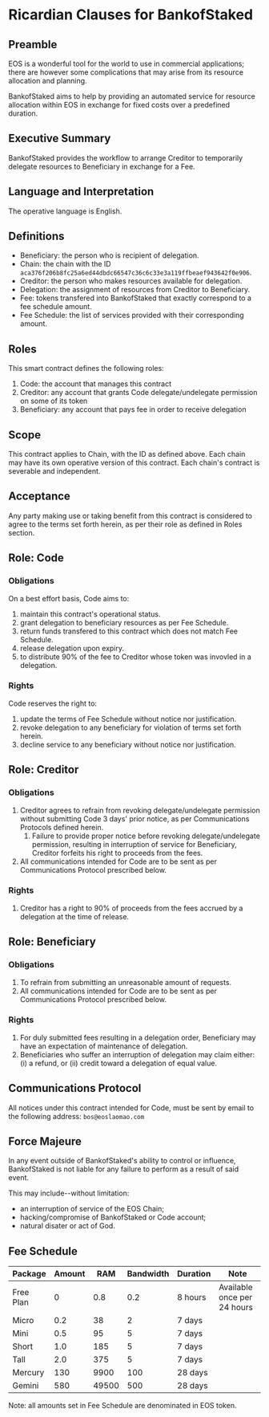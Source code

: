 # Ricardian Clauses for **BankofStaked**

## Preamble

EOS is a wonderful tool for the world to use in commercial applications; there are however some complications that may arise from its resource allocation and planning.

BankofStaked aims to help by providing an automated service for resource allocation within EOS in exchange for fixed costs over a predefined duration.

## Executive Summary

BankofStaked provides the workflow to arrange Creditor to temporarily delegate resources to Beneficiary in exchange for a Fee.

## Language and Interpretation

The operative language is English.

## Definitions

 * Beneficiary: the person who is recipient of delegation.
 * Chain: the chain with the ID `aca376f206b8fc25a6ed44dbdc66547c36c6c33e3a119ffbeaef943642f0e906`.
 * Creditor: the person who makes resources available for delegation.
 * Delegation: the assignment of resources from Creditor to Beneficiary.
 * Fee: tokens transfered into BankofStaked that exactly correspond to a fee schedule amount.
 * Fee Schedule: the list of services provided with their corresponding amount.

## Roles

This smart contract defines the following roles:
1. Code: the account that manages this contract
1. Creditor: any account that grants Code delegate/undelegate permission on some of its token
1. Beneficiary: any account that pays fee in order to receive delegation

## Scope

This contract applies to Chain, with the ID as defined above. Each chain may have its own operative version of this contract. Each chain's contract is severable and independent.

## Acceptance

Any party making use or taking benefit from this contract is considered to agree to the terms set forth herein, as per their role as defined in Roles section.

## Role: Code

### Obligations

On a best effort basis, Code aims to:
1. maintain this contract's operational status.
1. grant delegation to beneficiary resources as per Fee Schedule.
1. return funds transfered to this contract which does not match Fee Schedule.
1. release delegation upon expiry.
1. to distribute 90% of the fee to Creditor whose token was invovled in a delegation.

### Rights

Code reserves the right to:
1. update the terms of Fee Schedule without notice nor justification.
1. revoke delegation to any beneficiary for violation of terms set forth herein.
1. decline service to any beneficiary without notice nor justification.

## Role: Creditor

### Obligations

1. Creditor agrees to refrain from revoking delegate/undelegate permission without submitting Code 3 days' prior notice, as per Communications Protocols defined herein.
   1. Failure to provide proper notice before revoking delegate/undelegate permission, resulting in interruption of service for Beneficiary, Creditor forfeits his right to proceeds from the fees.
1. All communications intended for Code are to be sent as per Communications Protocol prescribed below.

### Rights

1. Creditor has a right to 90% of proceeds from the fees accrued by a delegation at the time of release.

## Role: Beneficiary

### Obligations

1. To refrain from submitting an unreasonable amount of requests.
1. All communications intended for Code are to be sent as per Communications Protocol prescribed below.

### Rights

1. For duly submitted fees resulting in a delegation order, Beneficiary may have an expectation of maintenance of delegation.
1. Beneficiaries who suffer an interruption of delegation may claim either: (i) a refund, or (ii) credit toward a delegation of equal value.

## Communications Protocol

All notices under this contract intended for Code, must be sent by email to the following address: `bos@eoslaomao.com`
   
## Force Majeure

In any event outside of BankofStaked's ability to control or influence, BankofStaked is not liable for any failure to perform as a result of said event.

This may include--without limitation:
 * an interruption of service of the EOS Chain;
 * hacking/compromise of BankofStaked or Code account;
 * natural disater or act of God.

## Fee Schedule

| Package | Amount | RAM | Bandwidth | Duration | Note |
|---|---|---|---|---|---|
| Free Plan | 0 | 0.8 | 0.2 | 8 hours | Available once per 24 hours |
| Micro | 0.2 | 38 | 2 | 7 days | |
| Mini | 0.5 | 95 | 5 | 7 days | |
| Short | 1.0 | 185 | 5 | 7 days | |
| Tall | 2.0 | 375 | 5 | 7 days | |
| Mercury | 130 | 9900 | 100 | 28 days | |
| Gemini | 580 | 49500 | 500 | 28 days | |

Note: all amounts set in Fee Schedule are denominated in EOS token.
